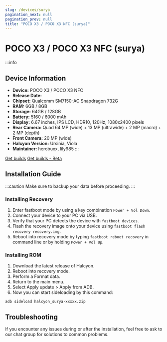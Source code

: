 ```yaml
---
slug: /devices/surya
pagination_next: null
pagination_prev: null
title: "POCO X3 / POCO X3 NFC (surya)"
---
```


# POCO X3 / POCO X3 NFC (surya)
:::info
## Device Information

- **Device:** POCO X3 / POCO X3 NFC 
- **Release Date:** 
- **Chipset:** 	Qualcomm SM7150-AC Snapdragon 732G
- **RAM:** 6GB / 8GB
- **Storage:** 64GB / 128GB
- **Battery:** 5160 / 6000 mAh
- **Display:** 6.67 inches, IPS LCD, HDR10, 120Hz, 1080x2400 pixels
- **Rear Camera:** Quad 64 MP (wide) + 13 MP (ultrawide) + 2 MP (macro) + 2 MP (depth)
- **Front Camera:** 20 MP (wide)
- **Halcyon Version:** Ursinia, Viola
- **Maintainer:** herobuxx, lily985
:::

<a href="https://www.pling.com/p/2058150/" class="button button--primary">Get builds</a>
<a href="https://www.pling.com/p/1685941/" class="button button--primary">Get builds - Beta</a>

## Installation Guide
:::caution
Make sure to backup your data before proceeding.
:::

### Installing Recovery
1. Enter fastboot mode by using a key combination `Power + Vol Down`.
2. Connect your device to your PC via USB.
3. Verify that your PC detects the device with `fastboot devices`.
4. Flash the recovery image onto your device using `fastboot flash recovery recovery.img`.
5. Reboot into recovery mode by typing `fastboot reboot recovery` in command line or by holding `Power + Vol Up`.

### Installing ROM
1. Download the latest release of Halcyon.
2. Reboot into recovery mode.
3. Perform a Format data.
4. Return to the main menu.
5. Select Apply update > Apply from ADB.
6. Now you can start sideloading by this command:
```
adb sideload halcyon_surya-xxxxx.zip
```

## Troubleshooting

If you encounter any issues during or after the installation, feel free to ask to our chat group for solutions to common problems.
